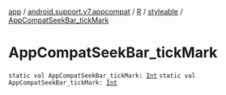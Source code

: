 [app](../../../index.md) / [android.support.v7.appcompat](../../index.md) / [R](../index.md) / [styleable](index.md) / [AppCompatSeekBar_tickMark](./-app-compat-seek-bar_tick-mark.md)

# AppCompatSeekBar_tickMark

`static val AppCompatSeekBar_tickMark: `[`Int`](https://kotlinlang.org/api/latest/jvm/stdlib/kotlin/-int/index.html)
`static val AppCompatSeekBar_tickMark: `[`Int`](https://kotlinlang.org/api/latest/jvm/stdlib/kotlin/-int/index.html)